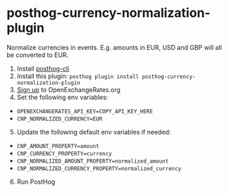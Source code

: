 # posthog-currency-normalization-plugin

Normalize currencies in events. E.g. amounts in EUR, USD and GBP will all be converted to EUR.

1. Install [posthog-cli](https://github.com/PostHog/posthog-cli)
2. Install this plugin: `posthog plugin install posthog-currency-normalization-plugin`
3. [Sign up](https://openexchangerates.org/) to OpenExchangeRates.org 
4. Set the following env variables:
  - `OPENEXCHANGERATES_API_KEY=COPY_API_KEY_HERE`
  - `CNP_NORMALIZED_CURRENCY=EUR`
5. Update the following default env variables if needed:
  - `CNP_AMOUNT_PROPERTY=amount`
  - `CNP_CURRENCY_PROPERTY=currency`
  - `CNP_NORMALIZED_AMOUNT_PROPERTY=normalized_amount`
  - `CNP_NORMALIZED_CURRENCY_PROPERTY=normalized_currency`
6. Run PostHog
